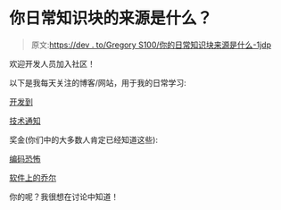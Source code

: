 # 你日常知识块的来源是什么？

> 原文:[https://dev . to/Gregory S100/你的日常知识块来源是什么-1jdp](https://dev.to/gregorys100/what-are-your-sources-for-daily-knowledge-chunks-1jdp)

欢迎开发人员加入社区！

以下是我每天关注的博客/网站，用于我的日常学习:

[开发到](https://dev.to/)

[技术通知](https://www.technotification.com/)

奖金(你们中的大多数人肯定已经知道这些):

[编码恐怖](https://blog.codinghorror.com/)

[软件上的乔尔](https://www.joelonsoftware.com/)

你的呢？我很想在讨论中知道！